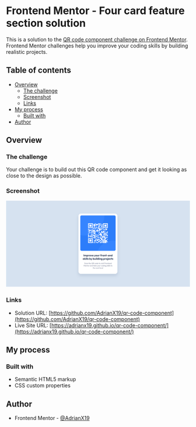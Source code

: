 # Frontend Mentor - Four card feature section solution

This is a solution to the [QR code component challenge on Frontend Mentor](https://www.frontendmentor.io/challenges/qr-code-component-iux_sIO_H). Frontend Mentor challenges help you improve your coding skills by building realistic projects. 

## Table of contents

- [Overview](#overview)
  - [The challenge](#the-challenge)
  - [Screenshot](#screenshot)
  - [Links](#links)
- [My process](#my-process)
  - [Built with](#built-with)
- [Author](#author)

## Overview

### The challenge

Your challenge is to build out this QR code component and get it looking as close to the design as possible.

### Screenshot
![Final result on desktop](./final-result/desktop-final.PNG)

### Links

- Solution URL: [https://github.com/AdrianX19/qr-code-component](https://github.com/AdrianX19/qr-code-component)
- Live Site URL: [https://adrianx19.github.io/qr-code-component/](https://adrianx19.github.io/qr-code-component/)

## My process

### Built with

- Semantic HTML5 markup
- CSS custom properties

## Author

- Frontend Mentor - [@AdrianX19](https://www.frontendmentor.io/profile/AdrianX19)